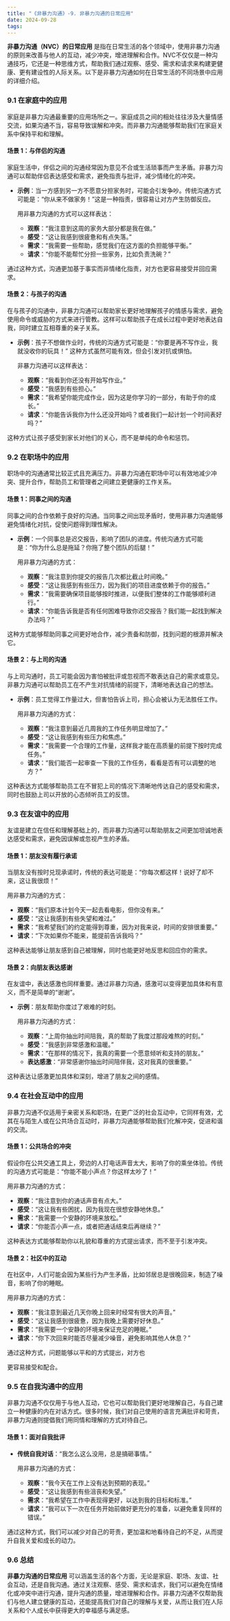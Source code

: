 ```yaml
---
title: "《非暴力沟通》-9. 非暴力沟通的日常应用"
date: 2024-09-28
tags: 
---
```

**非暴力沟通（NVC）的日常应用** 是指在日常生活的各个领域中，使用非暴力沟通的原则来改善与他人的互动，减少冲突，增进理解和合作。NVC不仅仅是一种沟通技巧，它还是一种思维方式，帮助我们通过观察、感受、需求和请求来构建更健康、更有建设性的人际关系。以下是非暴力沟通如何在日常生活的不同场景中应用的详细介绍。

### 9.1 在家庭中的应用

家庭是非暴力沟通最重要的应用场所之一。家庭成员之间的相处往往涉及大量情感交流，如果沟通不当，容易导致误解和冲突。而非暴力沟通能够帮助我们在家庭关系中保持平和和理解。

#### 场景 1：与伴侣的沟通
家庭生活中，伴侣之间的沟通经常因为意见不合或生活琐事而产生矛盾。非暴力沟通可以帮助伴侣表达感受和需求，避免指责与批评，减少情绪化的冲突。

- **示例**：当一方感到另一方不愿意分担家务时，可能会引发争吵。传统沟通方式可能是：“你从来不做家务！”这是一种指责，很容易让对方产生防御反应。
  
  用非暴力沟通的方式可以这样表达：
  - **观察**：“我注意到这周的家务大部分都是我在做。”
  - **感受**：“这让我感到很疲惫和有点失落。”
  - **需求**：“我需要一些帮助，感觉我们在这方面的负担能够平衡。”
  - **请求**：“你能不能帮忙分担一些家务，比如负责洗碗？”

通过这种方式，沟通更加基于事实而非情绪化指责，对方也更容易接受并回应需求。

#### 场景 2：与孩子的沟通
在与孩子的沟通中，非暴力沟通可以帮助家长更好地理解孩子的情感与需求，避免使用命令或威胁的方式来进行管教。这样可以帮助孩子在成长过程中更好地表达自我，同时建立互相尊重的亲子关系。

- **示例**：孩子不想做作业时，传统的沟通方式可能是：“你要是再不写作业，我就没收你的玩具！” 这种方式虽然可能有效，但会引发对抗或惧怕。

  非暴力沟通可以这样表达：
  - **观察**：“我看到你还没有开始写作业。”
  - **感受**：“我感到有些担心。”
  - **需求**：“我希望你能完成作业，因为这是你学习的一部分，有助于你的成长。”
  - **请求**：“你能告诉我你为什么还没开始吗？或者我们一起计划一个时间表好吗？”

这种方式让孩子感受到家长对他们的关心，而不是单纯的命令和惩罚。

### 9.2 在职场中的应用

职场中的沟通通常比较正式且充满压力。非暴力沟通在职场中可以有效地减少冲突、提升合作，帮助员工和管理者之间建立更健康的工作关系。

#### 场景 1：同事之间的沟通
同事之间的合作依赖于良好的沟通。当同事之间出现矛盾时，使用非暴力沟通能够避免情绪化对抗，促使问题得到理性解决。

- **示例**：一个同事总是迟交报告，影响了团队的进度。传统沟通方式可能是：“你为什么总是拖延？你拖了整个团队的后腿！”
  
  用非暴力沟通的方式：
  - **观察**：“我注意到你提交的报告几次都比截止时间晚。”
  - **感受**：“这让我感到有些压力，因为我们的项目进度依赖于你的报告。”
  - **需求**：“我需要确保项目能够按时推进，以便我们整体的工作能够顺利进行。”
  - **请求**：“你能告诉我是否有任何困难导致你迟交报告？我们能一起找到解决办法吗？”

这种方式能够帮助同事之间更好地合作，减少责备和防御，找到问题的根源并解决它。

#### 场景 2：与上司的沟通
与上司沟通时，员工可能会因为害怕被批评或忽视而不敢表达自己的需求或意见。非暴力沟通可以帮助员工在不产生对抗情绪的前提下，清晰地表达自己的想法。

- **示例**：员工觉得工作量过大，但害怕告诉上司，担心会被认为无法胜任工作。

  用非暴力沟通的方式：
  - **观察**：“我注意到最近几周我的工作任务明显增加了。”
  - **感受**：“这让我感到有些压力和焦虑。”
  - **需求**：“我需要一个合理的工作量，这样我才能在高质量的前提下按时完成任务。”
  - **请求**：“我们能否一起审查一下我的工作任务，看看是否有可以调整的地方？”

这种表达方式能够帮助员工在不冒犯上司的情况下清晰地传达自己的感受和需求，同时也鼓励上司以开放的心态倾听员工的反馈。

### 9.3 在友谊中的应用

友谊是建立在信任和理解基础上的，而非暴力沟通可以帮助朋友之间更加坦诚地表达感受和需求，避免因误解或忽视产生的矛盾。

#### 场景 1：朋友没有履行承诺
当朋友没有按时兑现承诺时，传统的表达可能是：“你每次都这样！说好了却不来，这让我很烦！”

用非暴力沟通的方式：
- **观察**：“我们原本计划今天一起去看电影，但你没有来。”
- **感受**：“这让我感到有些失望和难过。”
- **需求**：“我希望我们的约定能得到尊重，因为对我来说，时间的安排很重要。”
- **请求**：“下次如果你不能来，能提前告诉我吗？”

这种表达能够让朋友感到自己被理解，同时也能更好地反思和回应你的需求。

#### 场景 2：向朋友表达感谢
在友谊中，表达感激也同样重要。通过非暴力沟通，感激可以变得更加具体和有意义，而不是简单的“谢谢”。

- **示例**：朋友帮助你度过了艰难的时刻。

  用非暴力沟通的方式：
  - **观察**：“上周你抽出时间陪我，真的帮助了我度过那段难熬的时刻。”
  - **感受**：“我感到非常感激和温暖。”
  - **需求**：“在那样的情况下，我真的需要一个愿意倾听和支持的朋友。”
  - **表达感激**：“非常感谢你抽出时间陪伴我，这对我真的很重要。”

这种表达让感激更加具体和深刻，增进了朋友之间的感情。

### 9.4 在社会互动中的应用

非暴力沟通不仅适用于亲密关系和职场，在更广泛的社会互动中，它同样有效，尤其在与陌生人或在公共场合互动时，非暴力沟通能够帮助我们化解冲突，促进和谐的交流。

#### 场景 1：公共场合的冲突
假设你在公共交通工具上，旁边的人打电话声音太大，影响了你的乘坐体验。传统的沟通方式可能是：“你能不能小声点？你这样太吵了！”

用非暴力沟通的方式：
- **观察**：“我注意到你的通话声音有点大。”
- **感受**：“这让我有些困扰，因为我现在很想安静地休息。”
- **需求**：“我需要一个安静的环境来放松。”
- **请求**：“你能否小声一点，或者把通话结束后再继续？”

这种表达方式能够帮助你以礼貌和尊重的方式提出请求，而不至于引发冲突。

#### 场景 2：社区中的互动
在社区中，人们可能会因为某些行为产生矛盾，比如邻居总是很晚回来，制造了噪音，影响了你的睡眠。

用非暴力沟通的方式：
- **观察**：“我注意到最近几天你晚上回来时经常有很大的声音。”
- **感受**：“这让我感到很疲惫，因为我晚上需要好好休息。”
- **需求**：“我需要一个安静的环境来保证充足的睡眠。”
- **请求**：“你下次回来时能否尽量减少噪音，避免影响其他人休息？”

通过这种方式，问题能够以平和的方式提出，对方也

更容易接受和配合。

### 9.5 在自我沟通中的应用

非暴力沟通不仅仅用于与他人互动，它也可以帮助我们更好地理解自己，与自己建立一种健康的内在对话方式。很多时候，我们对自己使用的语言充满批评和苛责，非暴力沟通则提倡我们用同情和理解的方式对待自己。

#### 场景 1：面对自我批评
- **传统自我对话**：“我怎么这么没用，总是搞砸事情。”
  
  用非暴力沟通的方式：
  - **观察**：“我今天在工作上没有达到预期的表现。”
  - **感受**：“这让我感到有些沮丧和失望。”
  - **需求**：“我希望在工作中表现得更好，以达到我的目标和标准。”
  - **请求**：“我可以下一次在任务开始前做好更充分的准备，以避免重复同样的错误。”

通过这种方式，我们可以减少对自己的苛责，更加温和地看待自己的不足，从而提升自我关爱和成长的动力。

### 9.6 总结

**非暴力沟通的日常应用** 可以涵盖生活的各个方面，无论是家庭、职场、友谊、社会互动，还是自我沟通。通过关注观察、感受、需求和请求，我们可以避免在情绪化或冲突中进行沟通，提升沟通的质量，增进理解和合作。非暴力沟通不仅帮助我们与他人建立健康的互动，还能提高我们对自己的理解与关爱，从而让我们在人际关系和个人成长中获得更大的幸福感与满足感。